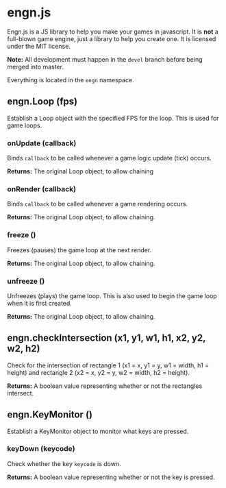 # engn.js
Engn.js is a JS library to help you make your games in javascript.
It is **not** a full-blown game engine, just a library to help you create one.
It is licensed under the MIT license.

**Note:** All development must happen in the `devel` branch before being merged into master.

Everything is located in the `engn` namespace.

## engn.Loop (fps)
Establish a Loop object with the specified FPS for the loop. This is used for game loops.

### onUpdate (callback)
Binds `callback` to be called whenever a game logic update (tick) occurs.

**Returns:** The original Loop object, to allow chaining

### onRender (callback)
Binds `callback` to be called whenever a game rendering occurs.

**Returns:** The original Loop object, to allow chaining.

### freeze ()
Freezes (pauses) the game loop at the next render.

**Returns:** The original Loop object, to allow chaining.

### unfreeze ()
Unfreezes (plays) the game loop. This is also used to begin the game loop when it is first created.

**Returns:** The original Loop object, to allow chaining.

## engn.checkIntersection (x1, y1, w1, h1, x2, y2, w2, h2)
Check for the intersection of rectangle 1
(x1 = x, y1 = y, w1 = width, h1 = height) and rectangle 2 (x2 = x, y2 = y, w2 = width, h2 = height).

**Returns:** A boolean value representing whether or not the rectangles intersect.

## engn.KeyMonitor ()
Establish a KeyMonitor object to monitor what keys are pressed.

### keyDown (keycode)
Check whether the key `keycode` is down.

**Returns:** A boolean value representing whether or not the key is pressed.
